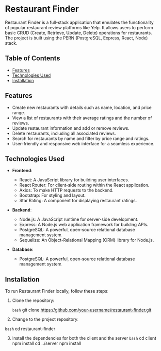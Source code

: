 # Restaurant Finder

Restaurant Finder is a full-stack application that emulates the functionality of popular restaurant review platforms like Yelp. It allows users to perform basic CRUD (Create, Retrieve, Update, Delete) operations for restaurants. The project is built using the PERN (PostgreSQL, Express, React, Node) stack.

## Table of Contents

- [Features](#features)
- [Technologies Used](#technologies-used)
- [Installation](#installation)


## Features

- Create new restaurants with details such as name, location, and price range.
- View a list of restaurants with their average ratings and the number of reviews.
- Update restaurant information and add or remove reviews.
- Delete restaurants, including all associated reviews.
- Search for restaurants by name and filter by price range and ratings.
- User-friendly and responsive web interface for a seamless experience.

## Technologies Used

- **Frontend**:
  - React: A JavaScript library for building user interfaces.
  - React Router: For client-side routing within the React application.
  - Axios: To make HTTP requests to the backend.
  - Bootstrap: For styling and layout.
  - Star Rating: A component for displaying restaurant ratings.

- **Backend**:
  - Node.js: A JavaScript runtime for server-side development.
  - Express: A Node.js web application framework for building APIs.
  - PostgreSQL: A powerful, open-source relational database management system.
  - Sequelize: An Object-Relational Mapping (ORM) library for Node.js.

- **Database**:
  - PostgreSQL: A powerful, open-source relational database management system.

## Installation
To run Restaurant Finder locally, follow these steps:

1. Clone the repository:

   ```bash```
   git clone https://github.com/your-username/restaurant-finder.git

2. Change to the project repository:

```bash```
cd restaurant-finder

3. Install the dependencies for both the client and the server
```bash```
cd client
npm install
cd ../server
npm install
